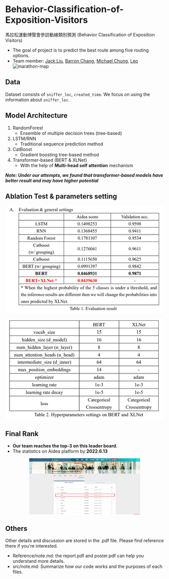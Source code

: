 # Behavior-Classification-of-Exposition-Visitors
馬拉松運動博覽會參訪動線類別預測 (Behavior Classification of Exposition Visitors)
* The goal of project is to predict the best route among five routing options.
* Team member: [Jack Liu](https://github.com/Jack24658735), [Barron Chang](https://github.com/BarronChang0302), [Michael Chung](https://github.com/KNKNN), [Leo](https://github.com/LeoTheBestCoder)
![marathon-map](https://user-images.githubusercontent.com/61014449/174948539-169eeafc-61fc-47c5-8aca-5f1fad7a493a.png)

## Data
Dataset consists of `sniffer_loc`, `created_time`. We focus on using the information about `sniffer_loc`.

## Model Architecture
1. RandomForest
    * Ensemble of multiple decision trees (tree-based)
3. LSTM/RNN
    * Traditional sequence prediction method
4. CatBoost
    * Gradient boosting tree-based method
5. Transformer-based (BERT & XLNet)
    * With the help of **Multi-head self attention** mechanism

***Note: Under our attempts, we found that transformer-based models have better result and may have higher potential***

## Ablation Test & parameters setting
<p align="center">
  <img src="eval.png" />
</p>

<p align="center">
  <img src="hyper_parameter_set.png" />
</p>

## Final Rank 
* **Our team reaches the top-3 on this leader board.**
* The statistics on Aidea platform by **2022.6.13**
<p align="center">
  <img src="final_rank.png" width=70%/>
</p>



## Others
Other details and discussion are stored in the .pdf file. Please find reference there if you're interested.
* Reference/note.md: the report.pdf and poster.pdf can help you understand more details.
* src/note.md: Summarize how our code works and the purposes of each files. 

